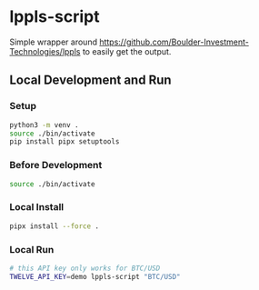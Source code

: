 # lppls-script

Simple wrapper around https://github.com/Boulder-Investment-Technologies/lppls to easily get the output.


## Local Development and Run

### Setup

```bash
python3 -m venv .
source ./bin/activate
pip install pipx setuptools
```

### Before Development

```bash
source ./bin/activate
```

### Local Install

```bash
pipx install --force .
```

### Local Run

```bash
# this API key only works for BTC/USD
TWELVE_API_KEY=demo lppls-script "BTC/USD"
```
